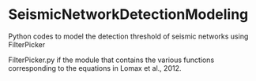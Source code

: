 # SeismicNetworkDetectionModeling
 Python codes to model the detection threshold of seismic networks using FilterPicker

FilterPicker.py if the module that contains the various functions corresponding to the equations in Lomax et al., 2012.

